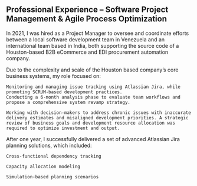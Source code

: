 ## Professional Experience – Software Project Management & Agile Process Optimization

In 2021, I was hired as a Project Manager to oversee and coordinate efforts between a local software development team in Venezuela and an international team based in India, both supporting the source code of a Houston-based B2B eCommerce and EDI procurement automation company.

Due to the complexity and scale of the Houston based company’s core business systems, my role focused on:

    Monitoring and managing issue tracking using Atlassian Jira, while promoting SCRUM-based development practices.
    Conducting a 6-month analysis phase to evaluate team workflows and propose a comprehensive system revamp strategy.

    Working with decision-makers to address chronic issues with inaccurate delivery estimates and misaligned development priorities. A strategic review of business goals and development resource allocation was required to optimize investment and output.

After one year, I successfully delivered a set of advanced Atlassian Jira planning solutions, which included:

    Cross-functional dependency tracking

    Capacity allocation modeling

    Simulation-based planning scenarios
